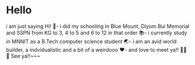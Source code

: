 # Hello
i am just saying Hi! 
🏫- i did my schooling in Blue Mount, Diyum Bui Memorial and SSPN from KG to 3, 4 to 5 and 6 to 12 in that order
📚- i currently study in MNNIT as a B.Tech computer science student
🌏- i am an avid world builder, a indvidualistic and a bit of a weirdooo
❤️- and love to meet ya!! 🥹😚😚
See ya!!~~~
